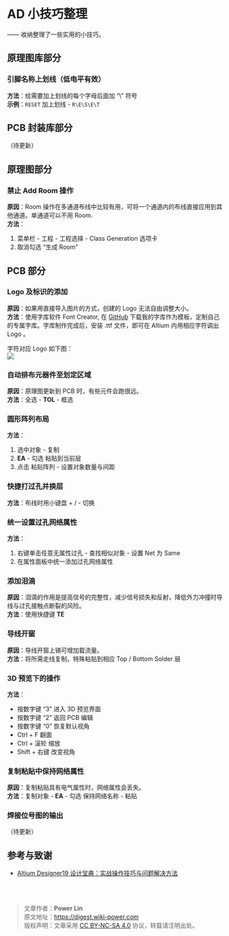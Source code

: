 # AD 小技巧整理

—— 收纳整理了一些实用的小技巧。

## 原理图库部分

### 引脚名称上划线（低电平有效）

**方法**：给需要加上划线的每个字母后面加 “\” 符号  
**示例**：`RESET` 加上划线 - `R\E\S\E\T`

## PCB 封装库部分

（待更新）

## 原理图部分

### 禁止 Add Room 操作

**原因**：Room 操作在多通道布线中比较有用，可将一个通道内的布线直接应用到其他通道。单通道可以不用 Room.  
**方法**：

1. 菜单栏 - 工程 - 工程选择 - Class Generation 选项卡
2. 取消勾选 “生成 Room”

## PCB 部分

### Logo 及标识的添加

**原因**：如果用直接导入图片的方式，创建的 Logo 无法自由调整大小。  
**方法**：使用字库软件 Font Creator, 在 [GitHub](https://github.com/linyuxuanlin/Modularity_of_Functional_Circuit/tree/main/%E4%B8%93%E7%94%A8%E5%AD%97%E4%BD%93) 下载我的字库作为模板，定制自己的专属字库。字库制作完成后，安装 .ttf 文件，即可在 Altium 内用相应字符调出 Logo 。

字符对应 Logo 如下图：  
![](https://wiki-media-1253965369.cos.ap-guangzhou.myqcloud.com/img/20200207200606.png)

### 自动排布元器件至划定区域

**原因**：原理图更新到 PCB 时，有些元件会跑很远。  
**方法**：全选 - **TOL** - 框选

### 圆形阵列布局

**方法**：

1. 选中对象 - 复制
2. **EA** - 勾选 粘贴到当前层
3. 点击 粘贴阵列 - 设置对象数量与间距

### 快捷打过孔并换层

**方法**：布线时用小键盘 + / - 切换

### 统一设置过孔网络属性

**方法**：

1. 右键单击任意无属性过孔 - 查找相似对象 - 设置 Net 为 Same
2. 在属性面板中统一添加过孔网络属性

### 添加泪滴

**原因**：泪滴的作用是提高信号的完整性，减少信号损失和反射，降低外力冲撞时导线与过孔接触点断裂的风险。  
**方法**：使用快捷键 **TE**

### 导线开窗

**原因**：导线开窗上锡可增加载流量。  
**方法**：将所需走线复制，特殊粘贴到相应 Top / Bottom Solder 层

### 3D 预览下的操作

**方法**：

- 按数字键 “3” 进入 3D 预览界面
- 按数字键 “2” 返回 PCB 编辑
- 按数字键 “0” 恢复默认视角
- Ctrl + F 翻面
- Ctrl + 滚轮 缩放
- Shift + 右键 改变视角

### 复制粘贴中保持网络属性

**原因**：复制粘贴具有电气属性时，网络属性会丢失。  
**方法**：复制对象 - **EA** - 勾选 保持网络名称 - 粘贴

### 焊接位号图的输出

（待更新）

## 参考与致谢

- [Altium Designer19 设计宝典：实战操作技巧与问题解决方法](https://item.jd.com/12756518.html)

<br />

<br />

> 文章作者：**Power Lin**  
> 原文地址：<https://digest.wiki-power.com>  
> 版权声明：文章采用 [CC BY-NC-SA 4.0](https://creativecommons.org/licenses/by/4.0/deed.zh) 协议，转载请注明出处。
